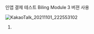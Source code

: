 인앱 결제 테스트 Biling Module 3 버젼 사용

![KakaoTalk_20211101_222553102](https://user-images.githubusercontent.com/28819051/139679059-4211717c-228e-4d35-8729-30ce442b593d.jpg)

1.
